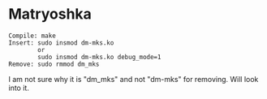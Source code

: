 # Matryoshka

```
Compile: make
Insert: sudo insmod dm-mks.ko
        or
        sudo insmod dm-mks.ko debug_mode=1
Remove: sudo rmmod dm_mks
```

I am not sure why it is "dm_mks" and not "dm-mks" for removing. Will look into it.